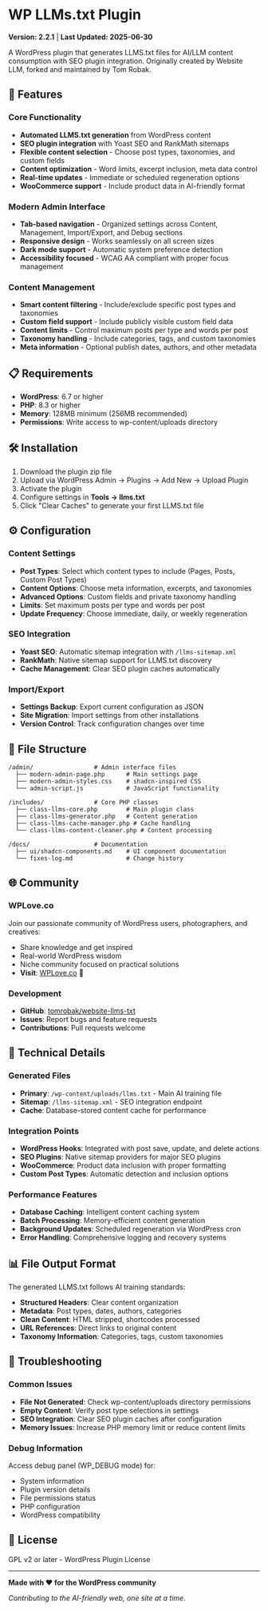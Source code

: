 # WP LLMs.txt Plugin

**Version: 2.2.1** | **Last Updated: 2025-06-30**

A WordPress plugin that generates LLMS.txt files for AI/LLM content consumption with SEO plugin integration. Originally created by Website LLM, forked and maintained by Tom Robak.

## 🚀 Features

### Core Functionality
- **Automated LLMS.txt generation** from WordPress content
- **SEO plugin integration** with Yoast SEO and RankMath sitemaps
- **Flexible content selection** - Choose post types, taxonomies, and custom fields
- **Content optimization** - Word limits, excerpt inclusion, meta data control
- **Real-time updates** - Immediate or scheduled regeneration options
- **WooCommerce support** - Include product data in AI-friendly format

### Modern Admin Interface
- **Tab-based navigation** - Organized settings across Content, Management, Import/Export, and Debug sections
- **Responsive design** - Works seamlessly on all screen sizes
- **Dark mode support** - Automatic system preference detection
- **Accessibility focused** - WCAG AA compliant with proper focus management

### Content Management
- **Smart content filtering** - Include/exclude specific post types and taxonomies
- **Custom field support** - Include publicly visible custom field data
- **Content limits** - Control maximum posts per type and words per post
- **Taxonomy handling** - Include categories, tags, and custom taxonomies
- **Meta information** - Optional publish dates, authors, and other metadata

## 📋 Requirements

- **WordPress**: 6.7 or higher
- **PHP**: 8.3 or higher
- **Memory**: 128MB minimum (256MB recommended)
- **Permissions**: Write access to wp-content/uploads directory

## 🛠️ Installation

1. Download the plugin zip file
2. Upload via WordPress Admin → Plugins → Add New → Upload Plugin
3. Activate the plugin
4. Configure settings in **Tools → llms.txt**
5. Click "Clear Caches" to generate your first LLMS.txt file

## ⚙️ Configuration

### Content Settings
- **Post Types**: Select which content types to include (Pages, Posts, Custom Post Types)
- **Content Options**: Choose meta information, excerpts, and taxonomies
- **Advanced Options**: Custom fields and private taxonomy handling
- **Limits**: Set maximum posts per type and words per post
- **Update Frequency**: Choose immediate, daily, or weekly regeneration

### SEO Integration
- **Yoast SEO**: Automatic sitemap integration with `/llms-sitemap.xml`
- **RankMath**: Native sitemap support for LLMS.txt discovery
- **Cache Management**: Clear SEO plugin caches automatically

### Import/Export
- **Settings Backup**: Export current configuration as JSON
- **Site Migration**: Import settings from other installations
- **Version Control**: Track configuration changes over time

## 📁 File Structure

```
/admin/                 # Admin interface files
  ├── modern-admin-page.php      # Main settings page
  ├── modern-admin-styles.css    # shadcn-inspired CSS
  └── admin-script.js            # JavaScript functionality

/includes/              # Core PHP classes
  ├── class-llms-core.php        # Main plugin class
  ├── class-llms-generator.php   # Content generation
  ├── class-llms-cache-manager.php # Cache handling
  └── class-llms-content-cleaner.php # Content processing

/docs/                  # Documentation
  ├── ui/shadcn-components.md    # UI component documentation
  └── fixes-log.md               # Change history
```

## 🌐 Community

### WPLove.co
Join our passionate community of WordPress users, photographers, and creatives:
- Share knowledge and get inspired
- Real-world WordPress wisdom
- Niche community focused on practical solutions
- **Visit**: [WPLove.co](https://wplove.co) 📸

### Development
- **GitHub**: [tomrobak/website-llms-txt](https://github.com/tomrobak/website-llms-txt)
- **Issues**: Report bugs and feature requests
- **Contributions**: Pull requests welcome

## 🔧 Technical Details

### Generated Files
- **Primary**: `/wp-content/uploads/llms.txt` - Main AI training file
- **Sitemap**: `/llms-sitemap.xml` - SEO integration endpoint
- **Cache**: Database-stored content cache for performance

### Integration Points
- **WordPress Hooks**: Integrated with post save, update, and delete actions
- **SEO Plugins**: Native sitemap providers for major SEO plugins
- **WooCommerce**: Product data inclusion with proper formatting
- **Custom Post Types**: Automatic detection and inclusion options

### Performance Features
- **Database Caching**: Intelligent content caching system
- **Batch Processing**: Memory-efficient content generation
- **Background Updates**: Scheduled regeneration via WordPress cron
- **Error Handling**: Comprehensive logging and recovery systems

## 📊 File Output Format

The generated LLMS.txt follows AI training standards:
- **Structured Headers**: Clear content organization
- **Metadata**: Post types, dates, authors, categories
- **Clean Content**: HTML stripped, shortcodes processed
- **URL References**: Direct links to original content
- **Taxonomy Information**: Categories, tags, custom taxonomies

## 🐛 Troubleshooting

### Common Issues
- **File Not Generated**: Check wp-content/uploads directory permissions
- **Empty Content**: Verify post type selections in settings
- **SEO Integration**: Clear SEO plugin caches after configuration
- **Memory Issues**: Increase PHP memory limit or reduce content limits

### Debug Information
Access debug panel (WP_DEBUG mode) for:
- System information
- Plugin version details
- File permissions status
- PHP configuration
- WordPress compatibility

## 📄 License

GPL v2 or later - WordPress Plugin License

---

**Made with ❤️ for the WordPress community**

*Contributing to the AI-friendly web, one site at a time.*